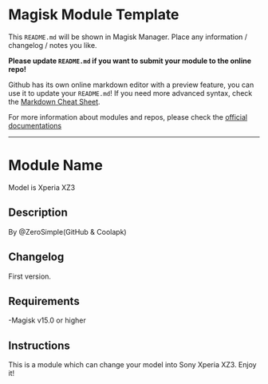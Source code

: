 # Magisk Module Template

This `README.md` will be shown in Magisk Manager. Place any information / changelog / notes you like.

**Please update `README.md` if you want to submit your module to the online repo!**

Github has its own online markdown editor with a preview feature, you can use it to update your `README.md`! If you need more advanced syntax, check the [Markdown Cheat Sheet](https://github.com/adam-p/markdown-here/wiki/Markdown-Cheatsheet).

For more information about modules and repos, please check the [official documentations](https://github.com/topjohnwu/Magisk/blob/master/docs/modules.md)

---
# **Module Name**

Model is Xperia XZ3

## Description
By @ZeroSimple(GitHub & Coolapk)
## Changelog
First version.
## Requirements
-Magisk v15.0 or higher
## Instructions
This is a module which can change your model into Sony Xperia XZ3. Enjoy it!
